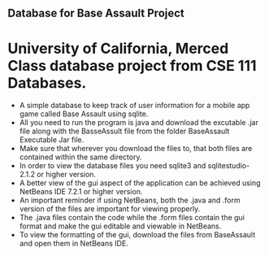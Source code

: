 Database for Base Assault Project
----------------------------------

University of California, Merced Class database project from CSE 111 Databases.
===============================================================================

* A simple database to keep track of user information for a mobile app game called Base Assault using sqlite.
* All you need to run the program is java and download the excutable .jar file along with the BasseAssult file from the folder BaseAssault Executable Jar file.
* Make sure that wherever you download the files to, that both files are contained within the same directory.
* In order to view the database files you need sqlite3 and sqlitestudio-2.1.2 or higher version.
* A better view of the gui aspect of the application can be achieved using NetBeans IDE 7.2.1 or higher version.
* An important reminder if using NetBeans, both the .java and .form version of the files are important for viewing properly.
* The .java files contain the code while the .form files contain the gui format and make the gui editable and viewable in NetBeans.
* To view the formatting of the gui, download the files from BaseAssault and open them in NetBeans IDE.